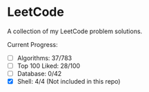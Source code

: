# LeetCode 
A collection of my LeetCode problem solutions.

Current Progress: 
- [ ] Algorithms: 37/783
- [ ] Top 100 Liked: 28/100
- [ ] Database: 0/42
- [x] Shell: 4/4 (Not included in this repo)
